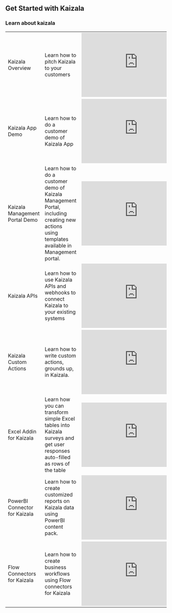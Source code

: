 ## Get Started with Kaizala


### Learn about kaizala
|  |  | |
|---------|---------|---------|
| Kaizala Overview | Learn how to pitch Kaizala to your customers | <iframe width="350" height="200" src="https://www.youtube.com/embed/b3fT7clGce8" frameborder="0" allowfullscreen></iframe>   |
| Kaizala App Demo | Learn how to do a customer demo of Kaizala App | <iframe width="350" height="200" src="https://www.youtube.com/embed/7KKTrdguxds" frameborder="0" allowfullscreen></iframe>   |
| Kaizala Management Portal Demo | Learn how to do a customer demo of Kaizala Management Portal, including creating new actions using templates available in Management portal. | <iframe width="350" height="200" src="https://www.youtube.com/embed/Bl9nLbxHQRA" frameborder="0" allowfullscreen></iframe>   |
| Kaizala APIs | Learn how to use Kaizala APIs and webhooks to connect Kaizala to your existing systems | <iframe width="350" height="200" src="https://www.youtube.com/embed/KA7D6IrvBMw" frameborder="0" allowfullscreen></iframe>   |
| Kaizala Custom Actions | Learn how to write custom actions, grounds up, in Kaizala.  | <iframe width="350" height="200" src="https://www.youtube.com/embed/QzDKW7GfmTE" frameborder="0" allowfullscreen></iframe>   |
| Excel Addin for Kaizala | Learn how you can transform simple Excel tables into Kaizala surveys and get user responses auto-filled as rows of the table  | <iframe width="350" height="200" src="https://www.youtube.com/embed/cyvfEw5zGv8" frameborder="0" allowfullscreen></iframe>   |
| PowerBI Connector for Kaizala | Learn how to create customized reports on Kaizala data using PowerBI content pack.  | <iframe width="350" height="200" src="https://www.youtube.com/embed/MnUIRs3_gQI" frameborder="0" allowfullscreen></iframe>   |
| Flow Connectors for Kaizala | Learn how to create business workflows using Flow connectors for Kaizala  | <iframe width="350" height="200" src="https://www.youtube.com/embed/dNkCAFCFJVM" frameborder="0" allowfullscreen></iframe>   |
